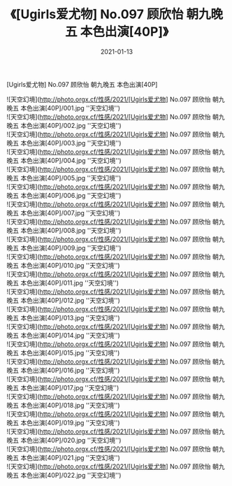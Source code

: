 ﻿---
layout: post
title:  《[Ugirls爱尤物] No.097 顾欣怡 朝九晚五 本色出演[40P]》
date:   2021-01-13
image: http://photo.orgx.cf/性感/2021/[Ugirls爱尤物] No.097 顾欣怡 朝九晚五 本色出演[40P]/000.jpg
categories: [美女, 性感, 泳衣]
---

[Ugirls爱尤物] No.097 顾欣怡 朝九晚五 本色出演[40P]



![天空幻境](http://photo.orgx.cf/性感/2021/[Ugirls爱尤物] No.097 顾欣怡 朝九晚五 本色出演[40P]/001.jpg ''天空幻境'') <br>
![天空幻境](http://photo.orgx.cf/性感/2021/[Ugirls爱尤物] No.097 顾欣怡 朝九晚五 本色出演[40P]/002.jpg ''天空幻境'') <br>
![天空幻境](http://photo.orgx.cf/性感/2021/[Ugirls爱尤物] No.097 顾欣怡 朝九晚五 本色出演[40P]/003.jpg ''天空幻境'') <br>
![天空幻境](http://photo.orgx.cf/性感/2021/[Ugirls爱尤物] No.097 顾欣怡 朝九晚五 本色出演[40P]/004.jpg ''天空幻境'') <br>
![天空幻境](http://photo.orgx.cf/性感/2021/[Ugirls爱尤物] No.097 顾欣怡 朝九晚五 本色出演[40P]/005.jpg ''天空幻境'') <br>
![天空幻境](http://photo.orgx.cf/性感/2021/[Ugirls爱尤物] No.097 顾欣怡 朝九晚五 本色出演[40P]/006.jpg ''天空幻境'') <br>
![天空幻境](http://photo.orgx.cf/性感/2021/[Ugirls爱尤物] No.097 顾欣怡 朝九晚五 本色出演[40P]/007.jpg ''天空幻境'') <br>
![天空幻境](http://photo.orgx.cf/性感/2021/[Ugirls爱尤物] No.097 顾欣怡 朝九晚五 本色出演[40P]/008.jpg ''天空幻境'') <br>
![天空幻境](http://photo.orgx.cf/性感/2021/[Ugirls爱尤物] No.097 顾欣怡 朝九晚五 本色出演[40P]/009.jpg ''天空幻境'') <br>
![天空幻境](http://photo.orgx.cf/性感/2021/[Ugirls爱尤物] No.097 顾欣怡 朝九晚五 本色出演[40P]/010.jpg ''天空幻境'') <br>
![天空幻境](http://photo.orgx.cf/性感/2021/[Ugirls爱尤物] No.097 顾欣怡 朝九晚五 本色出演[40P]/011.jpg ''天空幻境'') <br>
![天空幻境](http://photo.orgx.cf/性感/2021/[Ugirls爱尤物] No.097 顾欣怡 朝九晚五 本色出演[40P]/012.jpg ''天空幻境'') <br>
![天空幻境](http://photo.orgx.cf/性感/2021/[Ugirls爱尤物] No.097 顾欣怡 朝九晚五 本色出演[40P]/013.jpg ''天空幻境'') <br>
![天空幻境](http://photo.orgx.cf/性感/2021/[Ugirls爱尤物] No.097 顾欣怡 朝九晚五 本色出演[40P]/014.jpg ''天空幻境'') <br>
![天空幻境](http://photo.orgx.cf/性感/2021/[Ugirls爱尤物] No.097 顾欣怡 朝九晚五 本色出演[40P]/015.jpg ''天空幻境'') <br>
![天空幻境](http://photo.orgx.cf/性感/2021/[Ugirls爱尤物] No.097 顾欣怡 朝九晚五 本色出演[40P]/016.jpg ''天空幻境'') <br>
![天空幻境](http://photo.orgx.cf/性感/2021/[Ugirls爱尤物] No.097 顾欣怡 朝九晚五 本色出演[40P]/017.jpg ''天空幻境'') <br>
![天空幻境](http://photo.orgx.cf/性感/2021/[Ugirls爱尤物] No.097 顾欣怡 朝九晚五 本色出演[40P]/018.jpg ''天空幻境'') <br>
![天空幻境](http://photo.orgx.cf/性感/2021/[Ugirls爱尤物] No.097 顾欣怡 朝九晚五 本色出演[40P]/019.jpg ''天空幻境'') <br>
![天空幻境](http://photo.orgx.cf/性感/2021/[Ugirls爱尤物] No.097 顾欣怡 朝九晚五 本色出演[40P]/020.jpg ''天空幻境'') <br>
![天空幻境](http://photo.orgx.cf/性感/2021/[Ugirls爱尤物] No.097 顾欣怡 朝九晚五 本色出演[40P]/021.jpg ''天空幻境'') <br>
![天空幻境](http://photo.orgx.cf/性感/2021/[Ugirls爱尤物] No.097 顾欣怡 朝九晚五 本色出演[40P]/022.jpg ''天空幻境'') <br>